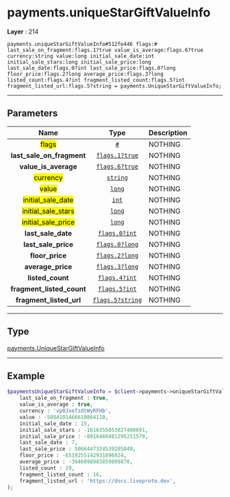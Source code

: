 # payments.uniqueStarGiftValueInfo

**Layer** : 214

```tl
payments.uniqueStarGiftValueInfo#512fe446 flags:# last_sale_on_fragment:flags.1?true value_is_average:flags.6?true currency:string value:long initial_sale_date:int initial_sale_stars:long initial_sale_price:long last_sale_date:flags.0?int last_sale_price:flags.0?long floor_price:flags.2?long average_price:flags.3?long listed_count:flags.4?int fragment_listed_count:flags.5?int fragment_listed_url:flags.5?string = payments.UniqueStarGiftValueInfo;
```

---

## Parameters

| Name | Type | Description |
| :---: | :---: | :--- |
| <mark>flags</mark> | [`#`](type/#) | NOTHING |
| **last_sale_on_fragment** | [`flags.1?true`](type/true) | NOTHING |
| **value_is_average** | [`flags.6?true`](type/true) | NOTHING |
| <mark>currency</mark> | [`string`](type/string) | NOTHING |
| <mark>value</mark> | [`long`](type/long) | NOTHING |
| <mark>initial_sale_date</mark> | [`int`](type/int) | NOTHING |
| <mark>initial_sale_stars</mark> | [`long`](type/long) | NOTHING |
| <mark>initial_sale_price</mark> | [`long`](type/long) | NOTHING |
| **last_sale_date** | [`flags.0?int`](type/int) | NOTHING |
| **last_sale_price** | [`flags.0?long`](type/long) | NOTHING |
| **floor_price** | [`flags.2?long`](type/long) | NOTHING |
| **average_price** | [`flags.3?long`](type/long) | NOTHING |
| **listed_count** | [`flags.4?int`](type/int) | NOTHING |
| **fragment_listed_count** | [`flags.5?int`](type/int) | NOTHING |
| **fragment_listed_url** | [`flags.5?string`](type/string) | NOTHING |

---

## Type

[payments.UniqueStarGiftValueInfo](type/payments.UniqueStarGiftValueInfo)

---

## Example

```php
$paymentsUniqueStarGiftValueInfo = $client->payments->uniqueStarGiftValueInfo(
	last_sale_on_fragment : true,
	value_is_average : true,
	currency : 'vp0JxefzdtWyRFHb',
	value : -5884101466610864110,
	initial_sale_date : 15,
	initial_sale_stars : -1616355053827408691,
	initial_sale_price : -8916460481295251579,
	last_sale_date : 7,
	last_sale_price : 5066447324539205840,
	floor_price : -6519255142931696924,
	average_price : -3946098983859809870,
	listed_count : 29,
	fragment_listed_count : 16,
	fragment_listed_url : 'https://docs.liveproto.dev',
);
```